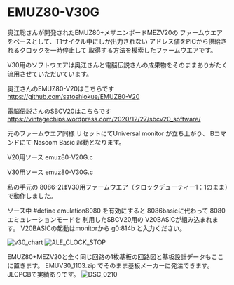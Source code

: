 # EMUZ80-V30G

奥江聡さんが開発されたEMUZ80+メザニンボードMEZV20の
ファームウエアをベースとして、T1サイクル中にしか出力されない
アドレス値をPICから供給されるクロックを一時停止して
取得する方法を模索したファームウエアです。

V30用のソフトウエアは奥江さんと電脳伝説さんの成果物をそのままありがたく流用させていただいています。

奥江さんのEMUZ80-V20はこちらです
https://github.com/satoshiokue/EMUZ80-V20

電脳伝説さんのSBCV20はこちらです
https://vintagechips.wordpress.com/2020/12/27/sbcv20_software/

元のファームウエア同様
リセットにてUniversal monitor が立ち上がり、
Bコマンドにて Nascom Basic 起動となります。

V20用ソース emuz80-V20G.c

V30用ソース emuz80-V30G.c

私の手元の 8086-2はV30用ファームウエア（クロックデューティー1：1のまま）で動作しました。

ソース中 #define emulation8080 を有効にすると
8086basicに代わって 8080エミュレーションモードを
利用したSBCV20用の V20BASICが組み込まれます。
V20BASICの起動はmonitorから g0:814b と入力ください。

![v30_chart](https://github.com/Gazelle8087/EMUZ80-V30G/assets/148423174/df5f935c-bb4b-45b3-a1ef-f7e2c9843aa0)
![ALE_CLOCK_STOP](https://github.com/Gazelle8087/EMUZ80-V30G/assets/148423174/3478d1fb-3a6a-4b35-9ffa-09ba50ee4e11)

EMUZ80+MEZV20と全く同じ回路の1枚基板の回路図と基板設計データもここに置きます。
EMUV30_1103.zip でそのまま基板メーカーに発注できます。JLCPCBで実績ありです。
![DSC_0210](https://github.com/Gazelle8087/EMUZ80-V30G/assets/148423174/a4835a3f-18fd-4da1-a3cf-35c56b1e8c0b)
